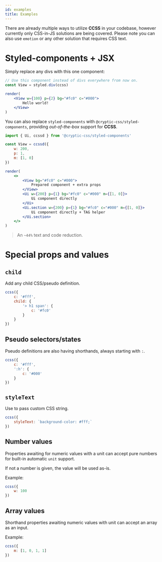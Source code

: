 ```yaml
---
id: examples
title: Examples
---
```


There are already multiple ways to utilize **CCSS** in your codebase,
however currently only CSS-in-JS solutions are being covered. Please
note you can also use `emotion` or any other solution that requires CSS text.

# Styled-components + JSX

Simply replace any divs with this one component:

```jsx live noInline
// Use this component instead of divs everywhere from now on.
const View = styled.div(ccss)

render(
    <View w={100} p={2} bg="#fc0" c="#000">
        Hello world!
    </View>
)
```

You can also replace `styled-components` with `@cryptic-css/styled-components`, providing
_out-of-the-box_ support for **CCSS**.

```js
import { Ui, ccssd } from '@cryptic-css/styled-components'
```

```jsx live noInline
const View = ccssd({
    w: 200,
    p: 1,
    m: [1, 0]
})

render(
    <>
        <View bg="#fc0" c="#000">
            Prepared component + extra props
        </View>
        <Ui w={200} p={1} bg="#fc0" c="#000" m={[1, 0]}>
            Ui component directly
        </Ui>
        <Ui.section w={200} p={1} bg="#fc0" c="#000" m={[1, 0]}>
            Ui component directly + TAG helper
        </Ui.section>
    </>
)
```

> An `~44%` text and code reduction.

# Special props and values

## `child`

Add any child CSS/pseudo definition.

```js live
ccss({
    c: '#fff',
    child: {
        '> h1 span': {
            c: '#fc0'
        }
    }
})
```

## Pseudo selectors/states

Pseudo definitions are also having shorthands, always starting with `:`.

```js live
ccss({
    c: '#fff',
    ':h': {
        c: '#000'
    }
})
```

## `styleText`

Use to pass custom CSS string.

```js live
ccss({
    styleText: `background-color: #fff;`
})
```

## Number values

Properties awaiting for numeric values with a unit can accept
pure numbers for built-in automatic `unit` support.

If not a number is given, the value will be used as-is.

Example:

```js live
ccss({
    w: 100
})
```

## Array values

Shorthand properties awaiting numeric values with unit can
accept an array as an input.

Example:

```js live
ccss({
    m: [1, 0, 1, 1]
})
```
